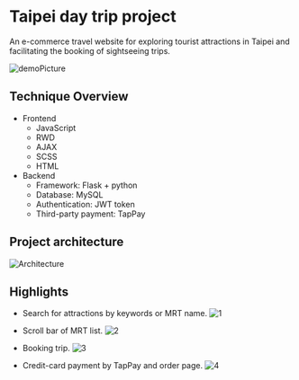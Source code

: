 # Taipei day trip project

An e-commerce travel website for exploring tourist attractions in Taipei and facilitating the booking of sightseeing trips.

![demoPicture](https://github.com/wun-yu-lin/taipei-day-trip/blob/main/demo/demo.png?raw=true)

## Technique Overview

- Frontend
    - JavaScript
    - RWD
    - AJAX
    - SCSS
    - HTML
- Backend
    - Framework: Flask + python
    - Database: MySQL
    - Authentication: JWT token
    - Third-party payment: TapPay

## Project architecture

![Architecture](https://github.com/wun-yu-lin/taipei-day-trip/blob/main/demo/architecture.png?raw=true)

## Highlights

- Search for attractions by keywords or MRT name.
    ![1](https://github.com/wun-yu-lin/taipei-day-trip/blob/main/demo/Search%20for%20attractionsbyKeywordsorMRTname..gif?raw=true)
    
- Scroll bar of MRT list.
    ![2](https://github.com/wun-yu-lin/taipei-day-trip/blob/main/demo/ScrollBarOfMRTlist.gif?raw=true)
    
    
- Booking trip.
    ![3](https://github.com/wun-yu-lin/taipei-day-trip/blob/main/demo/Bookingtrip..gif?raw=true)
    
    
- Credit-card payment by TapPay and order page.
    ![4](https://github.com/wun-yu-lin/taipei-day-trip/blob/main/demo/Credit-cardPaymentByTapPay.gif?raw=true)
